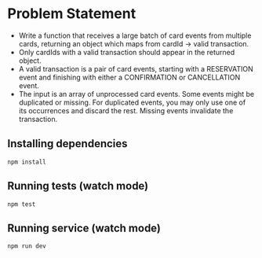 # Problem Statement
- Write a function that receives a large batch of card events from multiple cards,
returning an object which maps from cardId -> valid transaction.
- Only cardIds with a valid transaction should appear in the returned object.
- A valid transaction is a pair of card events, starting with a RESERVATION event and finishing with either a CONFIRMATION or CANCELLATION event.
- The input is an array of unprocessed card events. Some events might be duplicated
or missing. For duplicated events, you may only use one of its occurrences and discard the rest. Missing events invalidate the transaction.

## Installing dependencies
```npm install```

## Running tests (watch mode)
```npm test```

## Running service (watch mode)
```npm run dev```